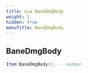 ```yaml
---
title: Lua BaneDmgBody
weight: 1
hidden: true
menuTitle: BaneDmgBody
---
```

## BaneDmgBody
```lua
Item:BaneDmgBody(); -- number
```